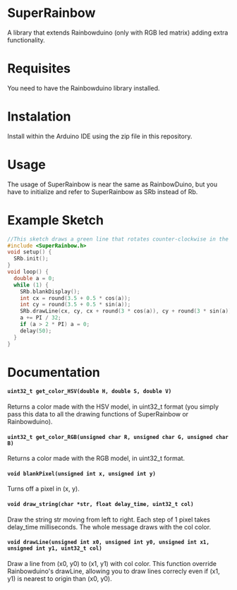 # SuperRainbow
A library that extends Rainbowduino (only with RGB led matrix) adding extra functionality.
# Requisites
You need to have the Rainbowduino library installed.
# Instalation
Install within the Arduino IDE using the zip file in this repository.
# Usage
The usage of SuperRainbow is near the same as RainbowDuino, but you have to initialize and refer to SuperRainbow as SRb instead of Rb.
# Example Sketch
```cpp
//This sketch draws a green line that rotates counter-clockwise in the center of the RGB matrix.
#include <SuperRainbow.h>
void setup() {
  SRb.init();
}
void loop() {
  double a = 0;
  while (1) {
    SRb.blankDisplay();
    int cx = round(3.5 + 0.5 * cos(a));
    int cy = round(3.5 + 0.5 * sin(a));
    SRb.drawLine(cx, cy, cx + round(3 * cos(a)), cy + round(3 * sin(a)), SRb.get_color_HSV(128, 1, 1));
    a += PI / 32;
    if (a > 2 * PI) a = 0;
    delay(50);
  }
}
```
# Documentation
#### `uint32_t get_color_HSV(double H, double S, double V)`
Returns a color made with the HSV model, in uint32_t format (you simply pass this data to all the drawing functions of SuperRainbow or Rainbowduino).

#### `uint32_t get_color_RGB(unsigned char R, unsigned char G, unsigned char B)`
Returns a color made with the RGB model, in uint32_t format.

#### `void blankPixel(unsigned int x, unsigned int y)`
Turns off a pixel in (x, y).

#### `void draw_string(char *str, float delay_time, uint32_t col)`
Draw the string str moving from left to right. Each step of 1 pixel takes delay_time milliseconds. The whole message draws with the col color.

#### `void drawLine(unsigned int x0, unsigned int y0, unsigned int x1, unsigned int y1, uint32_t col)`
Draw a line from (x0, y0) to (x1, y1) with col color. This function override Rainbowduino's drawLine, allowing you to draw lines correcly even if (x1, y1) is nearest to origin than (x0, y0).
